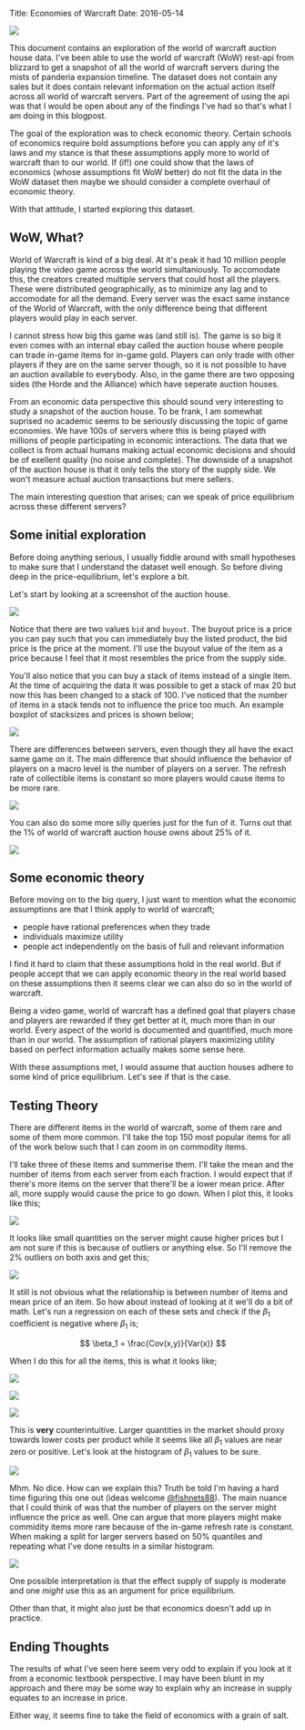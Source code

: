 Title: Economies of Warcraft
Date: 2016-05-14

![](/theme/images/wow0.jpg)

This document contains an exploration of the world of warcraft auction house data. I've been able to use the world of warcraft (WoW) rest-api from blizzard to get a snapshot of all the world of warcraft servers during the mists of panderia expansion timeline. The dataset does not contain any sales but it does contain relevant information on the actual action itself across all world of warcraft servers. Part of the agreement of using the api was that I would be open about any of the findings I've had so that's what I am doing in this blogpost. 

The goal of the exploration was to check economic theory. Certain schools of economics require bold assumptions before you can apply any of it's laws and my stance is that these assumptions apply more to world of warcraft than to our world. If (if!) one could show that the laws of economics (whose assumptions fit WoW better) do not fit the data in the WoW dataset then maybe we should consider a complete overhaul of economic theory. 

With that attitude, I started exploring this dataset.

## WoW, What?

World of Warcraft is kind of a big deal. At it's peak it had 10 million people playing the video game across the world simultaniously. To accomodate this, the creators created multiple servers that could host all the players. These were distributed geographically, as to minimize any lag and to accomodate for all the demand. Every server was the exact same instance of the World of Warcraft, with the only difference being that different players would play in each server.

I cannot stress how big this game was (and still is). The game is so big it even comes with an internal ebay called the auction house where people can trade in-game items for in-game gold. Players can only trade with other players if they are on the same server though, so it is not possible to have an auction available to everybody. Also, in the game there are two opposing sides (the Horde and the Alliance) which have seperate auction houses.

From an economic data perspective this should sound very interesting to study a snapshot of the auction house. To be frank, I am somewhat suprised no academic seems to be seriously discussing the topic of game economies. We have 100s of servers where this is being played with millions of people participating in economic interactions. The data that we collect is from actual humans making actual economic decisions and should be of exellent quality (no noise and complete). The downside of a snapshot of the auction house is that it only tells the story of the supply side. We won't measure actual auction transactions but mere sellers. 

The main interesting question that arises; can we speak of price equilibrium across these different servers? 

## Some initial exploration

Before doing anything serious, I usually fiddle around with small hypotheses to make sure that I understand the dataset well enough. So before diving deep in the price-equilibrium, let's explore a bit.

Let's start by looking at a screenshot of the auction house. 

![](/theme/images/wow1.png)

Notice that there are two values `bid` and `buyout`. The buyout price is a price you can pay such that you can immediately buy the listed product, the bid price is the price at the moment. I'll use the buyout value of the item as a price because I feel that it most resembles the price from the supply side. 

You'll also notice that you can buy a stack of items instead of a single item. At the time of acquiring the data it was possible to get a stack of max 20 but now this has been changed to a stack of 100. I've noticed that the number of items in a stack tends not to influence the price too much. An example boxplot of stacksizes and prices is shown below; 

![](/theme/images/wow2.png)

There are differences between servers, even though they all have the exact same game on it. The main difference that should influence the behavior of players on a macro level is the number of players on a server. The refresh rate of collectible items is constant so more players would cause items to be more rare. 

![](/theme/images/wow3.png)

You can also do some more silly queries just for the fun of it. Turns out that the 1% of world of warcraft auction house owns about 25% of it. 

![](/theme/images/wow4.png)

## Some economic theory 

Before moving on to the big query, I just want to mention what the economic assumptions are that I think apply to world of warcraft; 

- people have rational preferences when they trade
- individuals maximize utility
- people act independently on the basis of full and relevant information

I find it hard to claim that these assumptions hold in the real world. But if people accept that we can apply economic theory in the real world based on these assumptions then it seems clear we can also do so in the world of warcraft. 

Being a video game, world of warcraft has a defined goal that players chase and players are rewarded if they get better at it, much more than in our world. Every aspect of the world is documented and quantified, much more than in our world. The assumption of rational players maximizing utility based on perfect information actually makes some sense here. 

With these assumptions met, I would assume that auction houses adhere to some kind of price equilibrium. Let's see if that is the case.

## Testing Theory

There are different items in the world of warcraft, some of them rare and some of them more common. I'll take the top 150 most popular items for all of the work below such that I can zoom in on commodity items. 

I'll take three of these items and summerise them. I'll take the mean and the number of items from each server from each fraction. I would expect that if there's more items on the server that there'll be a lower mean price. After all, more supply would cause the price to go down. When I plot this, it looks like this;

![](/theme/images/wow5.png)

It looks like small quantities on the server might cause higher prices but I am not sure if this is because of outliers or anything else. So I'll remove the 2% outliers on both axis and get this;

![](/theme/images/wow6.png)

It still is not obvious what the relationship is between number of items and mean price of an item. So how about instead of looking at it we'll do a bit of math. Let's run a regression on each of these sets and check if the $\beta_1$ coefficient is negative where $\beta_1$ is;

$$ \beta_1 = \frac{Cov(x,y)}{Var(x)} $$

When I do this for all the items, this is what it looks like;

![](/theme/images/wow7.png)

![](/theme/images/wow8.png)

![](/theme/images/wow9.png)

This is **very** counterintuitive. Larger quantities in the market should proxy towards lower costs per product while it seems like all $\beta_1$ values are near zero or positive. Let's look at the histogram of $\beta_1$ values to be sure. 

![](/theme/images/wow10.png)

Mhm. No dice. How can we explain this? Truth be told I'm having a hard time figuring this one out (ideas welcome [@fishnets88](https://twitter.com/fishnets88)). The main nuance that I could think of was that the number of players on the server might influence the price as well. One can argue that more players might make commidity items more rare because of the in-game refresh rate is constant. When making a split for larger servers based on 50% quantiles and repeating what I've done results in a similar histogram. 

![](/theme/images/wow11.png)

One possible interpretation is that the effect supply of supply is moderate and one *might* use this as an argument for price equilibrium.

Other than that, it might also just be that economics doesn't add up in practice. 

## Ending Thoughts

The results of what I've seen here seem very odd to explain if you look at it from a economic textbook perspective. I may have been blunt in my approach and there may be some way to explain why an increase in supply equates to an increase in price.

Either way, it seems fine to take the field of economics with a grain of salt. 